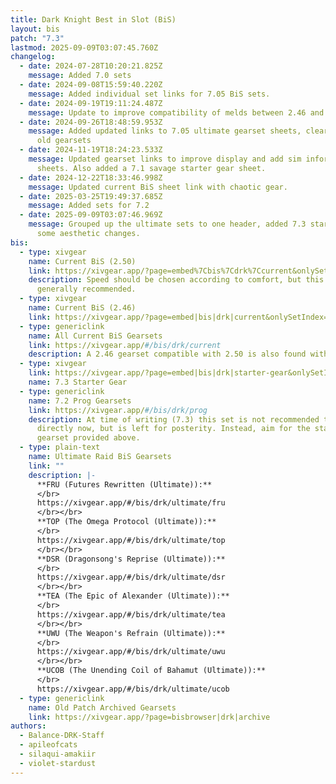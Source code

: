 ```yaml
---
title: Dark Knight Best in Slot (BiS)
layout: bis
patch: "7.3"
lastmod: 2025-09-09T03:07:45.760Z
changelog:
  - date: 2024-07-28T10:20:21.825Z
    message: Added 7.0 sets
  - date: 2024-09-08T15:59:40.220Z
    message: Added individual set links for 7.05 BiS sets.
  - date: 2024-09-19T19:11:24.487Z
    message: Update to improve compatibility of melds between 2.46 and 2.50
  - date: 2024-09-26T18:48:59.953Z
    message: Added updated links to 7.05 ultimate gearset sheets, cleared out some
      old gearsets
  - date: 2024-11-19T18:24:23.533Z
    message: Updated gearset links to improve display and add sim information to
      sheets. Also added a 7.1 savage starter gear sheet.
  - date: 2024-12-22T18:33:46.998Z
    message: Updated current BiS sheet link with chaotic gear.
  - date: 2025-03-25T19:49:37.685Z
    message: Added sets for 7.2
  - date: 2025-09-09T03:07:46.969Z
    message: Grouped up the ultimate sets to one header, added 7.3 starter gear,
      some aesthetic changes.
bis:
  - type: xivgear
    name: Current BiS (2.50)
    link: https://xivgear.app/?page=embed%7Cbis%7Cdrk%7Ccurrent&onlySetIndex=0
    description: Speed should be chosen according to comfort, but this set is
      generally recommended.
  - type: xivgear
    name: Current BiS (2.46)
    link: https://xivgear.app/?page=embed|bis|drk|current&onlySetIndex=1
  - type: genericlink
    name: All Current BiS Gearsets
    link: https://xivgear.app/#/bis/drk/current
    description: A 2.46 gearset compatible with 2.50 is also found within.
  - type: xivgear
    link: https://xivgear.app/?page=embed|bis|drk|starter-gear&onlySetIndex=0
    name: 7.3 Starter Gear
  - type: genericlink
    name: 7.2 Prog Gearsets
    link: https://xivgear.app/#/bis/drk/prog
    description: At time of writing (7.3) this set is not recommended to be built
      directly now, but is left for posterity. Instead, aim for the starter
      gearset provided above.
  - type: plain-text
    name: Ultimate Raid BiS Gearsets
    link: ""
    description: |-
      **FRU (Futures Rewritten (Ultimate)):**
      </br>
      https://xivgear.app/#/bis/drk/ultimate/fru
      </br></br>
      **TOP (The Omega Protocol (Ultimate)):**
      </br>
      https://xivgear.app/#/bis/drk/ultimate/top
      </br></br>
      **DSR (Dragonsong's Reprise (Ultimate)):**
      </br>
      https://xivgear.app/#/bis/drk/ultimate/dsr
      </br></br>
      **TEA (The Epic of Alexander (Ultimate)):**
      </br>
      https://xivgear.app/#/bis/drk/ultimate/tea
      </br></br>
      **UWU (The Weapon's Refrain (Ultimate)):**
      </br>
      https://xivgear.app/#/bis/drk/ultimate/uwu
      </br></br>
      **UCOB (The Unending Coil of Bahamut (Ultimate)):**
      </br>
      https://xivgear.app/#/bis/drk/ultimate/ucob
  - type: genericlink
    name: Old Patch Archived Gearsets
    link: https://xivgear.app/?page=bisbrowser|drk|archive
authors:
  - Balance-DRK-Staff
  - apileofcats
  - silaqui-amakiir
  - violet-stardust
---
```

